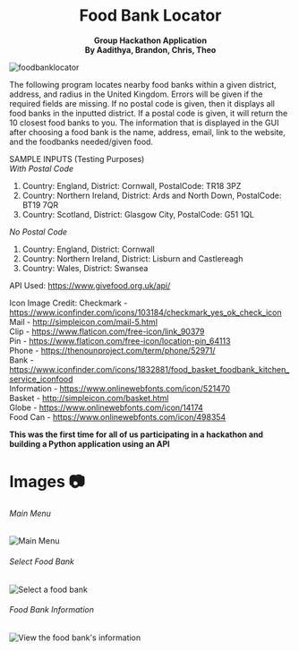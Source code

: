 <h1 align="center">Food Bank Locator</h1>
<p align="center">
  <b>Group Hackathon Application</b><br>
  <b>By Aadithya, Brandon, Chris, Theo</b>
<p/>

![foodbanklocator](https://github.com/user-attachments/assets/caefdf7a-ea8c-42ad-b10b-ed60cb066821)

The following program locates nearby food banks within a given district, address, and radius in the United Kingdom. Errors will be given if the required fields are missing. If no postal code is given, then it displays all food banks in the inputted district. If a postal code is given, it will return the 10 closest food banks to you. The information that is displayed in the GUI after choosing a food bank is the name, address, email, link to the website, and the foodbanks needed/given food.

SAMPLE INPUTS (Testing Purposes)  
_With Postal Code_
1. Country: England, District: Cornwall, PostalCode: TR18 3PZ
2. Country: Northern Ireland, District: Ards and North Down, PostalCode: BT19 7QR
3. Country: Scotland, District: Glasgow City, PostalCode: G51 1QL

_No Postal Code_
1. Country: England, District: Cornwall
2. Country: Northern Ireland, District: Lisburn and Castlereagh
3. Country: Wales, District: Swansea

API Used:
https://www.givefood.org.uk/api/

Icon Image Credit:
Checkmark - https://www.iconfinder.com/icons/103184/checkmark_yes_ok_check_icon  
Mail - http://simpleicon.com/mail-5.html  
Clip - https://www.flaticon.com/free-icon/link_90379  
Pin - https://www.flaticon.com/free-icon/location-pin_64113  
Phone - https://thenounproject.com/term/phone/52971/  
Bank - https://www.iconfinder.com/icons/1832881/food_basket_foodbank_kitchen_service_iconfood   
Information - https://www.onlinewebfonts.com/icon/521470  
Basket - http://simpleicon.com/basket.html  
Globe - https://www.onlinewebfonts.com/icon/14174  
Food Can - https://www.onlinewebfonts.com/icon/498354  

<b>This was the first time for all of us participating in a hackathon and building a Python application using an API</b>

# Images 📷
###### Main Menu
![Main Menu](images/mainmenu.PNG)
###### Select Food Bank
![Select a food bank](images/foodbankselect.PNG)
###### Food Bank Information
![View the food bank's information](images/foodbankinfo.PNG)
